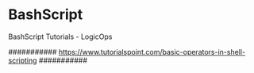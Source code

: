 # BashScript
BashScript Tutorials - LogicOps

###########
https://www.tutorialspoint.com/basic-operators-in-shell-scripting
###########

